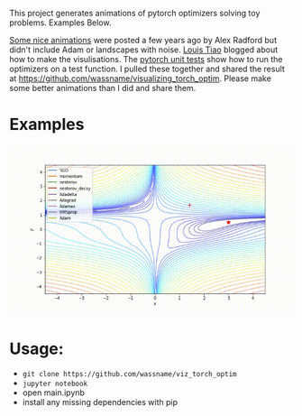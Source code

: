 This project generates animations of pytorch optimizers solving toy problems. Examples Below.

[Some nice animations](http://www.denizyuret.com/2015/03/alec-radfords-animations-for.html) were posted a few years ago by Alex Radford but didn't include Adam or landscapes with noise.  [Louis Tiao](http://louistiao.me/notes/visualizing-and-animating-optimization-algorithms-with-matplotlib/) blogged about how to make the visulisations. The [pytorch unit tests](https://github.com/pytorch/pytorch/blob/master/test/test_optim.py) show how to run the optimizers on a test function. I pulled these together and shared the result at https://github.com/wassname/visualizing_torch_optim. Please make some better animations than I did and share them.

# Examples

![](docs/videos/beales.gif)

# Usage:

- `git clone https://github.com/wassname/viz_torch_optim`
- `jupyter notebook`
- open main.ipynb
- install any missing dependencies with pip
